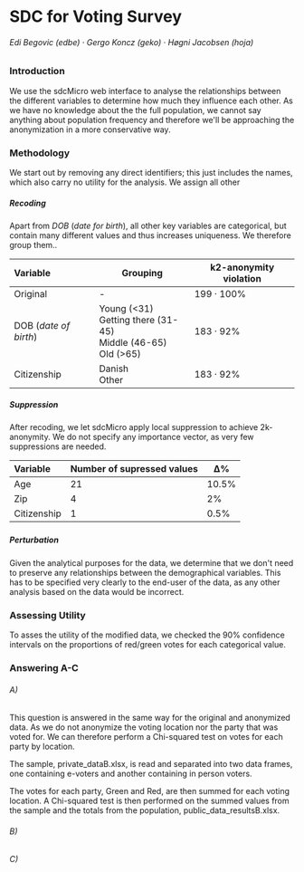# 	SDC for Voting Survey

###### Edi Begovic (edbe)  ·  Gergo Koncz (geko)  ·  Høgni Jacobsen (hoja)



### Introduction

We use the sdcMicro web interface to analyse the relationships between the different variables to determine how much they influence each other. As we have no knowledge about the the full population, we cannot say anything about population frequency and therefore we'll be approaching the anonymization in a more conservative way. 



### Methodology

We start out by removing any direct identifiers; this just includes the names, which also carry no utility for the analysis. We assign all other 

##### Recoding

Apart from *DOB* (*date for birth*), all other key variables are categorical, but contain many different values and thus increases uniqueness. We therefore group them..

| Variable              | Grouping                                                     | k2-anonymity violation |
| :-------------------- | ------------------------------------------------------------ | ---------------------- |
| Original              | -                                                            | 199 · 100%             |
| DOB (*date of birth*) | Young (<31)<br />Getting there (31-45)<br />Middle (46-65)<br />Old (>65) | 183 · 92%              |
| Citizenship           | Danish<br />Other                                            | 183 · 92%              |

##### Suppression

After recoding, we let sdcMicro apply local suppression to achieve 2k-anonymity. We do not specify any importance vector, as very few suppressions are needed.

| Variable    | Number of supressed values | ∆%    |
| :---------- | -------------------------- | ----- |
| Age         | 21                         | 10.5% |
| Zip         | 4                          | 2%    |
| Citizenship | 1                          | 0.5%  |

##### 

##### Perturbation

Given the analytical purposes for the data, we determine that we don't need to preserve any relationships between the demographical variables. This has to be specified very clearly to the end-user of the data, as any other analysis based on the data would be incorrect. 



### Assessing Utility

To asses the utility of the modified data, we checked the 90% confidence intervals on the proportions of red/green votes for each categorical value. 



### Answering A-C

###### A)	

This question is answered in the same way for the original and anonymized data. As we do not anonymize the voting location nor the party that was voted for. We can therefore perform a Chi-squared test on votes for each party by location. 

The sample, private_dataB.xlsx, is read and separated into two data frames, one containing e-voters and another containing in person voters.

The votes for each party, Green and Red, are then summed for each voting location. A Chi-squared test is then performed on the summed values from the sample and the totals from the population, public_data_resultsB.xlsx.

###### B)





###### C)

